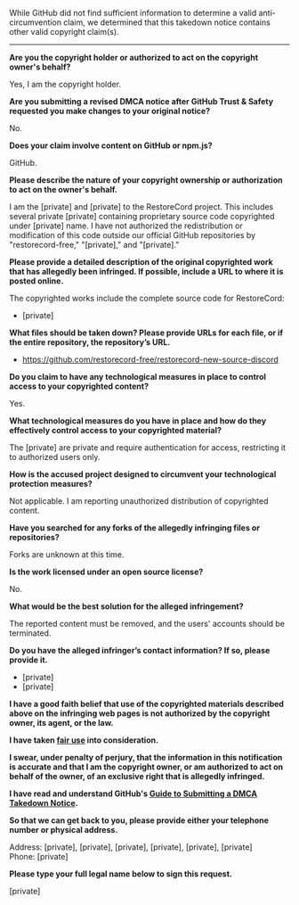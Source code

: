 While GitHub did not find sufficient information to determine a valid anti-circumvention claim, we determined that this takedown notice contains other valid copyright claim(s).

---

**Are you the copyright holder or authorized to act on the copyright owner's behalf?**

Yes, I am the copyright holder.

**Are you submitting a revised DMCA notice after GitHub Trust & Safety requested you make changes to your original notice?**

No.

**Does your claim involve content on GitHub or npm.js?**

GitHub.

**Please describe the nature of your copyright ownership or authorization to act on the owner's behalf.**

I am the [private] and [private] to the RestoreCord project. This includes several private [private] containing proprietary source code copyrighted under [private] name. I have not authorized the redistribution or modification of this code outside our official GitHub repositories by "restorecord-free," "[private]," and "[private]."

**Please provide a detailed description of the original copyrighted work that has allegedly been infringed. If possible, include a URL to where it is posted online.**

The copyrighted works include the complete source code for RestoreCord:  
- [private]

**What files should be taken down? Please provide URLs for each file, or if the entire repository, the repository’s URL.**

- https://github.com/restorecord-free/restorecord-new-source-discord

**Do you claim to have any technological measures in place to control access to your copyrighted content?**

Yes.

**What technological measures do you have in place and how do they effectively control access to your copyrighted material?**

The [private] are private and require authentication for access, restricting it to authorized users only.

**How is the accused project designed to circumvent your technological protection measures?**

Not applicable. I am reporting unauthorized distribution of copyrighted content.

**Have you searched for any forks of the allegedly infringing files or repositories?**

Forks are unknown at this time.

**Is the work licensed under an open source license?**

No.

**What would be the best solution for the alleged infringement?**

The reported content must be removed, and the users' accounts should be terminated.

**Do you have the alleged infringer’s contact information? If so, please provide it.**

- [private]  
- [private]  

**I have a good faith belief that use of the copyrighted materials described above on the infringing web pages is not authorized by the copyright owner, its agent, or the law.**

**I have taken [fair use](https://www.lumendatabase.org/topics/22) into consideration.**

**I swear, under penalty of perjury, that the information in this notification is accurate and that I am the copyright owner, or am authorized to act on behalf of the owner, of an exclusive right that is allegedly infringed.**

**I have read and understand GitHub's [Guide to Submitting a DMCA Takedown Notice](https://docs.github.com/articles/guide-to-submitting-a-dmca-takedown-notice/).**

**So that we can get back to you, please provide either your telephone number or physical address.**

Address: [private], [private], [private], [private], [private], [private]    
Phone: [private]  

**Please type your full legal name below to sign this request.**

[private]
